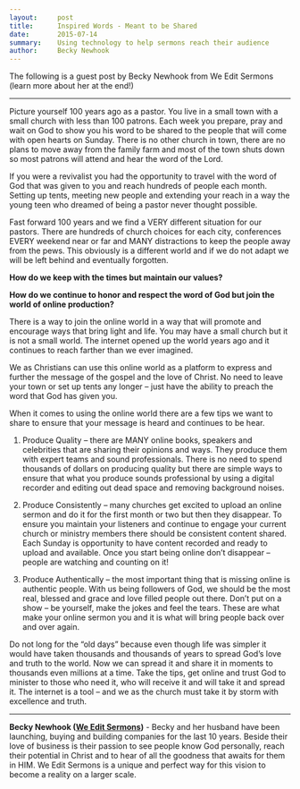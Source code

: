 ```yaml
---
layout:     post
title:      Inspired Words - Meant to be Shared
date:       2015-07-14
summary:    Using technology to help sermons reach their audience
author:     Becky Newhook
---
```


The following is a guest post by Becky Newhook from We Edit Sermons (learn more about her at the end!)

<hr>

Picture yourself 100 years ago as a pastor. You live in a small town with a small church with less than 100 patrons. Each week you prepare, pray and wait on God to show you his word to be shared to the people that will come with open hearts on Sunday. There is no other church in town, there are no plans to move away from the family farm and most of the town shuts down so most patrons will attend and hear the word of the Lord. 

If you were a revivalist you had the opportunity to travel with the word of God that was given to you and reach hundreds of people each month. Setting up tents, meeting new people and extending your reach in a way the young teen who dreamed of being a pastor never thought possible. 

Fast forward 100 years and we find a VERY different situation for our pastors. There are hundreds of church choices for each city, conferences EVERY weekend near or far and MANY distractions to keep the people away from the pews. This obviously is a different world and if we do not adapt we will be left behind and eventually forgotten. 

**How do we keep with the times but maintain our values?**

**How do we continue to honor and respect the word of God but join the world of online production?**

There is a way to join the online world in a way that will promote and encourage ways that bring light and life. You may have a small church but it is not a small world. The internet opened up the world years ago and it continues to reach farther than we ever imagined. 

We as Christians can use this online world as a platform to express and further the message of the gospel and the love of Christ. No need to leave your town or set up tents any longer – just have the ability to preach the word that God has given you. 

When it comes to using the online world there are a few tips we want to share to ensure that your message is heard and continues to be hear.

1) Produce Quality – there are MANY online books, speakers and celebrities that are sharing their opinions and ways. They produce them with expert teams and sound professionals. There is no need to spend thousands of dollars on producing quality but there are simple ways to ensure that what you produce sounds professional by using a digital recorder and editing out dead space and removing background noises. 

2) Produce Consistently – many churches get excited to upload an online sermon and do it for the first month or two but then they disappear. To ensure you maintain your listeners and continue to engage your current church or ministry members there should be consistent content shared. Each Sunday is opportunity to have content recorded and ready to upload and available. Once you start being online don’t disappear – people are watching and counting on it! 

3) Produce Authentically – the most important thing that is missing online is authentic people. With us being followers of God, we should be the most real, blessed and grace and love filled people out there. Don’t put on a show – be yourself, make the jokes and feel the tears. These are what make your online sermon you and it is what will bring people back over and over again. 

Do not long for the “old days” because even though life was simpler it would have taken thousands and thousands of years to spread God’s love and truth to the world. Now we can spread it and share it in moments to thousands even millions at a time. Take the tips, get online and trust God to minister to those who need it, who will receive it and will take it and spread it. The internet is a tool – and we as the church must take it by storm with excellence and truth.


<hr>

**Becky Newhook ([We Edit Sermons](http://weeditsermons.com))** - Becky and her husband have been launching, buying and building companies for the last 10 years. Beside their love of business is their passion to see people know God personally, reach their potential in Christ and to hear of all the goodness that awaits for them in HIM. We Edit Sermons is a unique and perfect way for this vision to become a reality on a larger scale.
